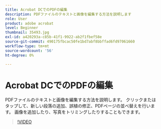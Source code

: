 ```yaml
---
title: Acrobat DCでのPDFの編集
description: PDFファイルのテキストと画像を編集する方法を説明します
role: User
product: adobe acrobat
level: Beginner
thumbnail: 35493.jpg
exl-id: a420293a-c85b-41f1-9922-ab2f1fbef58e
source-git-commit: 490175fbcac50fe1bd7abf8bbffad6fd97061660
workflow-type: tm+mt
source-wordcount: '56'
ht-degree: 0%

---
```


# Acrobat DCでのPDFの編集

PDFファイルのテキストと画像を編集する方法を説明します。 クリックまたはタップして、新しい段落の追加、誤植の修正、PDFページの並べ替えを行います。 画像を追加したり、写真をトリミングしたりすることもできます。

>[!VIDEO](https://video.tv.adobe.com/v/35493?hidetitle=true)
